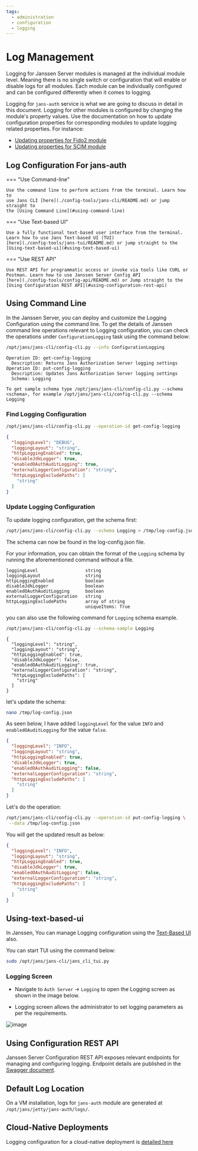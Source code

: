 ```yaml
---
tags:
  - administration
  - configuration
  - logging
---
```


# Log Management

Logging for Janssen Server modules is managed at the individual module level.
Meaning there is no single switch or configuration that will enable or disable
logs for all modules. Each module can be individually configured and can be
configured differently when it comes to logging.

Logging for `jans-auth` service is what we are going to discuss in detail 
in this document.
Logging for other modules is configured by changing the module's 
property values. Use the documentation on how to update configuration 
properties for 
corresponding modules to update logging related properties. For instance:

[//]: # (TODO: not sure if the sections below exist in respective docs. But)
[//]: # (if not then we need to add this content and link it here)
- [Updating properties for Fido2 module]()
- [Updating properties for SCIM module]()

## Log Configuration For jans-auth

=== "Use Command-line"

    Use the command line to perform actions from the terminal. Learn how to 
    use Jans CLI [here](./config-tools/jans-cli/README.md) or jump straight to 
    the [Using Command Line](#using-command-line)

=== "Use Text-based UI"

    Use a fully functional text-based user interface from the terminal. 
    Learn how to use Jans Text-based UI (TUI) 
    [here](./config-tools/jans-tui/README.md) or jump straight to the
    [Using-text-based-ui](#using-text-based-ui)


=== "Use REST API"

    Use REST API for programmatic access or invoke via tools like CURL or 
    Postman. Learn how to use Janssen Server Config API 
    [here](./config-tools/config-api/README.md) or Jump straight to the
    [Using Configuration REST API](#using-configuration-rest-api)

##  Using Command Line

In the Janssen Server, you can deploy and customize the Logging Configuration using the
command line. To get the details of Janssen command line operations relevant to
Logging configuration, you can check the operations under 
`ConfigurationLogging` task using the
command below:

```bash title="Command"
/opt/jans/jans-cli/config-cli.py --info ConfigurationLogging
```

```text title="Sample Output"
Operation ID: get-config-logging
  Description: Returns Jans Authorization Server logging settings
Operation ID: put-config-logging
  Description: Updates Jans Authorization Server logging settings
  Schema: Logging

To get sample schema type /opt/jans/jans-cli/config-cli.py --schema <schema>, for example /opt/jans/jans-cli/config-cli.py --schema Logging
```

### Find Logging Configuration

```bash title="Command"
/opt/jans/jans-cli/config-cli.py --operation-id get-config-logging
```

```json title="Sample Output" linenums="1"
{
  "loggingLevel": "DEBUG",
  "loggingLayout": "string",
  "httpLoggingEnabled": true,
  "disableJdkLogger": true,
  "enabledOAuthAuditLogging": true,
  "externalLoggerConfiguration": "string",
  "httpLoggingExcludePaths": [
    "string"
  ]
}

```


### Update Logging Configuration

To update logging configuration, get the schema first:
```bash title="Command"
/opt/jans/jans-cli/config-cli.py --schema Logging > /tmp/log-config.json
```
The schema can now be found in the log-config.json file.

For your information, you can obtain the format of the `Logging`
schema by running the aforementioned command without a file.

```text title="Schema Format"
loggingLevel                  string
loggingLayout                 string
httpLoggingEnabled            boolean
disableJdkLogger              boolean
enabledOAuthAuditLogging      boolean
externalLoggerConfiguration   string
httpLoggingExcludePaths       array of string
                              uniqueItems: True
```

you can also use the following command for `Logging` schema example.

```bash title="Command"
/opt/jans/jans-cli/config-cli.py --schema-sample Logging
```
```text title="Schema Example"
{
  "loggingLevel": "string",
  "loggingLayout": "string",
  "httpLoggingEnabled": true,
  "disableJdkLogger": false,
  "enabledOAuthAuditLogging": true,
  "externalLoggerConfiguration": "string",
  "httpLoggingExcludePaths": [
    "string"
  ]
}
```

let's update the schema:
```bash title="Command"
nano /tmp/log-config.json
```

As seen below, I have added `loggingLevel` for the value `INFO` 
and `enabledOAuditLogging` for the value `false`.

```json title="Input"
{
  "loggingLevel": "INFO",
  "loggingLayout": "string",
  "httpLoggingEnabled": true,
  "disableJdkLogger": true,
  "enabledOAuthAuditLogging": false,
  "externalLoggerConfiguration": "string",
  "httpLoggingExcludePaths": [
    "string"
  ]
}
```

Let's do the operation:

```bash title="Command"
/opt/jans/jans-cli/config-cli.py --operation-id put-config-logging \
 --data /tmp/log-config.json
```

You will get the updated result as below:

```json  title="Sample Output" linenums="1"
{
  "loggingLevel": "INFO",
  "loggingLayout": "string",
  "httpLoggingEnabled": true,
  "disableJdkLogger": true,
  "enabledOAuthAuditLogging": false,
  "externalLoggerConfiguration": "string",
  "httpLoggingExcludePaths": [
    "string"
  ]
}
```

## Using-text-based-ui

In Janssen, You can manage Logging configuration using
the [Text-Based UI](./config-tools/jans-tui/README.md) also.

You can start TUI using the command below:

```bash title="Command"
sudo /opt/jans/jans-cli/jans_cli_tui.py
```
### Logging Screen

* Navigate to `Auth Server` -> `Logging` to open the Logging screen as shown
in the image below.

* Logging screen allows the administrator to set logging parameters as per
the requirements.


![image](../../assets/tui-logging-config.png)

## Using Configuration REST API

Janssen Server Configuration REST API exposes relevant endpoints for managing
and configuring logging. Endpoint details are published in the [Swagger
document](./../reference/openapi.md).

## Default Log Location

On a VM installation, logs for `jans-auth` module are generated at
`/opt/jans/jetty/jans-auth/logs/`.

## Cloud-Native Deployments

Logging configuration for a cloud-native deployment is [detailed here](../kubernetes-ops/logs.md)